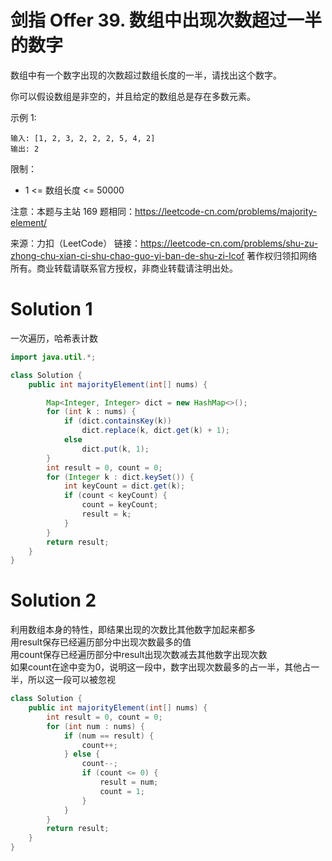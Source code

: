 # 剑指 Offer 39. 数组中出现次数超过一半的数字

数组中有一个数字出现的次数超过数组长度的一半，请找出这个数字。

你可以假设数组是非空的，并且给定的数组总是存在多数元素。

示例 1:
```
输入: [1, 2, 3, 2, 2, 2, 5, 4, 2]
输出: 2
```
限制：
+ 1 <= 数组长度 <= 50000

注意：本题与主站 169 题相同：https://leetcode-cn.com/problems/majority-element/

来源：力扣（LeetCode）
链接：https://leetcode-cn.com/problems/shu-zu-zhong-chu-xian-ci-shu-chao-guo-yi-ban-de-shu-zi-lcof
著作权归领扣网络所有。商业转载请联系官方授权，非商业转载请注明出处。

# Solution 1
一次遍历，哈希表计数  
``` java
import java.util.*;

class Solution {
    public int majorityElement(int[] nums) {

        Map<Integer, Integer> dict = new HashMap<>();
        for (int k : nums) {
            if (dict.containsKey(k))
                dict.replace(k, dict.get(k) + 1);
            else
                dict.put(k, 1);
        }
        int result = 0, count = 0;
        for (Integer k : dict.keySet()) {
            int keyCount = dict.get(k);
            if (count < keyCount) {
                count = keyCount;
                result = k;
            }
        }
        return result;
    }
}
```

# Solution 2
利用数组本身的特性，即结果出现的次数比其他数字加起来都多  
用result保存已经遍历部分中出现次数最多的值  
用count保存已经遍历部分中result出现次数减去其他数字出现次数  
如果count在途中变为0，说明这一段中，数字出现次数最多的占一半，其他占一半，所以这一段可以被忽视  
``` java
class Solution {
    public int majorityElement(int[] nums) {
        int result = 0, count = 0;
        for (int num : nums) {
            if (num == result) {
                count++;
            } else {
                count--;
                if (count <= 0) {
                    result = num;
                    count = 1;
                }
            }
        }
        return result;
    }
}
```